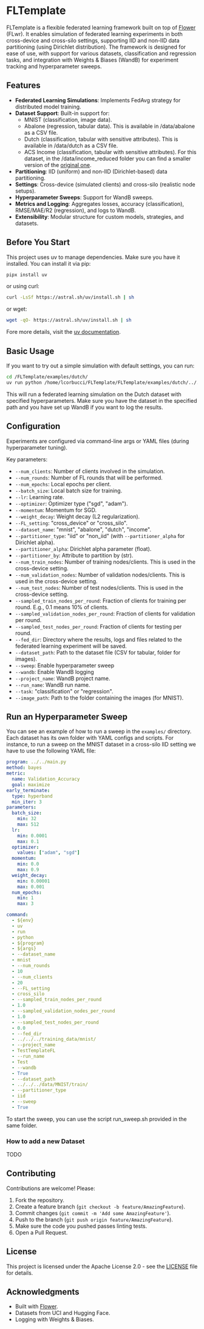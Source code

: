 # FLTemplate

FLTemplate is a flexible federated learning framework built on top of [Flower](https://flower.ai/) (FLwr). It enables simulation of federated learning experiments in both cross-device and cross-silo settings, supporting IID and non-IID data partitioning (using Dirichlet distribution). The framework is designed for ease of use, with support for various datasets, classification and regression tasks, and integration with Weights & Biases (WandB) for experiment tracking and hyperparameter sweeps.

## Features

- **Federated Learning Simulations**: Implements FedAvg strategy for distributed model training.
- **Dataset Support**: Built-in support for:
  - MNIST (classification, image data). 
  - Abalone (regression, tabular data). This is available in /data/abalone as a CSV file.
  - Dutch (classification, tabular with sensitive attributes). This is available in /data/dutch as a CSV file.
  - ACS Income (classification, tabular with sensitive attributes). For this dataset, in the /data/income_reduced folder you can find a smaller version of the [original one](https://arxiv.org/abs/2108.04884).
- **Partitioning**: IID (uniform) and non-IID (Dirichlet-based) data partitioning.
- **Settings**: Cross-device (simulated clients) and cross-silo (realistic node setups).
- **Hyperparameter Sweeps**: Support for WandB sweeps.
- **Metrics and Logging**: Aggregates losses, accuracy (classification), RMSE/MAE/R2 (regression), and logs to WandB.
- **Extensibility**: Modular structure for custom models, strategies, and datasets.

## Before You Start

This project uses uv to manage dependencies. Make sure you have it installed. You can install it via pip:

```bash
pipx install uv
```

or using curl:

```bash
curl -LsSf https://astral.sh/uv/install.sh | sh
```

or wget:

```bash
wget -qO- https://astral.sh/uv/install.sh | sh
```

Fore more details, visit the [uv documentation](https://docs.astral.sh/uv/getting-started/installation/).

## Basic Usage

If you want to try out a simple simulation with default settings, you can run:

```bash
cd /FLTemplate/examples/dutch/
uv run python /home/lcorbucci/FLTemplate/FLTemplate/examples/dutch/../../main.py --batch_size=51 --lr=0.027523254839401178 --momentum=0.037879525096583266 --num_epochs=3 --optimizer=adam --weight_decay=0.0009210304960670968 --dataset_name dutch --num_rounds 10 --num_clients 20 --FL_setting cross_device --sampled_train_nodes_per_round 1 --sampled_validation_nodes_per_round 1 --sampled_test_nodes_per_round 0 --fed_dir ../../../training_data/dutch/ --project_name TestTemplateFL --run_name Test --wandb True --dataset_path ../../../data/dutch/dutch.csv --partitioner_type non_iid --partitioner_alpha 1 --partitioner_by occupation --num_train_nodes 12 --num_validation_nodes 4 --num_test_nodes 4 --sweep True
```

This will run a federated learning simulation on the Dutch dataset with specified hyperparameters.
Make sure you have the dataset in the specified path and you have set up WandB if you want to log the results.

## Configuration

Experiments are configured via command-line args or YAML files (during hyperparameter tuning).

Key parameters:
- `--num_clients`: Number of clients involved in the simulation.
- `--num_rounds`: Number of FL rounds that will be performed.
- `--num_epochs`: Local epochs per client.
- `--batch_size`: Local batch size for training.
- `--lr`: Learning rate.
- `--optimizer`: Optimizer type ("sgd", "adam").
- `--momentum`: Momentum for SGD.
- `--weight_decay`: Weight decay (L2 regularization).
- `--FL_setting`: "cross_device" or "cross_silo".
- `--dataset_name`: "mnist", "abalone", "dutch", "income".
- `--partitioner_type`: "iid" or "non_iid" (with `--partitioner_alpha` for Dirichlet alpha).
- `--partitioner_alpha`: Dirichlet alpha parameter (float).
- `--partitioner_by`: Attribute to partition by (str).
- `--num_train_nodes`: Number of training nodes/clients. This is used in the cross-device setting.
- `--num_validation_nodes`: Number of validation nodes/clients. This is used in the cross-device setting.
- `--num_test_nodes`: Number of test nodes/clients. This is used in the cross-device setting.
- `--sampled_train_nodes_per_round`: Fraction of clients for training per round. E.g., 0.1 means 10% of clients.
- `--sampled_validation_nodes_per_round`: Fraction of clients for validation per round.
- `--sampled_test_nodes_per_round`: Fraction of clients for testing per round.
- `--fed_dir`: Directory where the results, logs and files related to the federated learning experiment will be saved.
- `--dataset_path`: Path to the dataset file (CSV for tabular, folder for images).
- `--sweep`: Enable hyperparameter sweep
- `--wandb`: Enable WandB logging
- `--project_name`: WandB project name.
- `--run_name`: WandB run name.
- `--task`: "classification" or "regression".
- `--image_path`: Path to the folder containing the images (for MNIST).

## Run an Hyperparameter Sweep

You can see an example of how to run a sweep in the `examples/` directory. Each dataset has its own folder with YAML configs and scripts.
For instance, to run a sweep on the MNIST dataset in a cross-silo IID setting we have to use the following YAML file: 

```yaml
program: ../../main.py
method: bayes
metric:
  name: Validation_Accuracy
  goal: maximize
early_terminate:
  type: hyperband
  min_iter: 3
parameters:
  batch_size:
    min: 32
    max: 512
  lr:
    min: 0.0001
    max: 0.1
  optimizer:
    values: ["adam", "sgd"]
  momentum:
    min: 0.0
    max: 0.9
  weight_decay:
    min: 0.00001
    max: 0.001
  num_epochs:
    min: 1
    max: 3

command:
  - ${env}
  - uv 
  - run 
  - python
  - ${program}
  - ${args}
  - --dataset_name
  - mnist
  - --num_rounds
  - 10
  - --num_clients
  - 20
  - --FL_setting 
  - cross_silo
  - --sampled_train_nodes_per_round
  - 1.0
  - --sampled_validation_nodes_per_round
  - 1.0
  - --sampled_test_nodes_per_round
  - 0.0
  - --fed_dir 
  - ../../../training_data/mnist/ 
  - --project_name 
  - TestTemplateFL 
  - --run_name 
  - Test 
  - --wandb 
  - True 
  - --dataset_path 
  - ../../../data/MNIST/train/
  - --partitioner_type 
  - iid 
  - --sweep
  - True
```

To start the sweep, you can use the script run_sweep.sh provided in the same folder.

### How to add a new Dataset

TODO


## Contributing

Contributions are welcome! Please:

1. Fork the repository.
2. Create a feature branch (`git checkout -b feature/AmazingFeature`).
3. Commit changes (`git commit -m 'Add some AmazingFeature'`).
4. Push to the branch (`git push origin feature/AmazingFeature`).
5. Make sure the code you pushed passes linting tests. 
6. Open a Pull Request.


## License

This project is licensed under the Apache License 2.0 - see the [LICENSE](LICENSE) file for details.

## Acknowledgments

- Built with [Flower](https://flower.ai/).
- Datasets from UCI and Hugging Face.
- Logging with Weights & Biases.